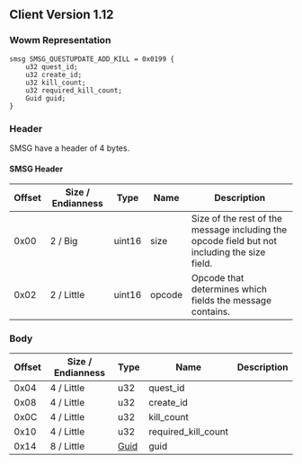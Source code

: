 ## Client Version 1.12

### Wowm Representation
```rust,ignore
smsg SMSG_QUESTUPDATE_ADD_KILL = 0x0199 {
    u32 quest_id;
    u32 create_id;
    u32 kill_count;
    u32 required_kill_count;
    Guid guid;
}
```
### Header
SMSG have a header of 4 bytes.

#### SMSG Header
| Offset | Size / Endianness | Type   | Name   | Description |
| ------ | ----------------- | ------ | ------ | ----------- |
| 0x00   | 2 / Big           | uint16 | size   | Size of the rest of the message including the opcode field but not including the size field.|
| 0x02   | 2 / Little        | uint16 | opcode | Opcode that determines which fields the message contains.|
### Body
| Offset | Size / Endianness | Type | Name | Description |
| ------ | ----------------- | ---- | ---- | ----------- |
| 0x04 | 4 / Little | u32 | quest_id |  |
| 0x08 | 4 / Little | u32 | create_id |  |
| 0x0C | 4 / Little | u32 | kill_count |  |
| 0x10 | 4 / Little | u32 | required_kill_count |  |
| 0x14 | 8 / Little | [Guid](../spec/packed-guid.md) | guid |  |
